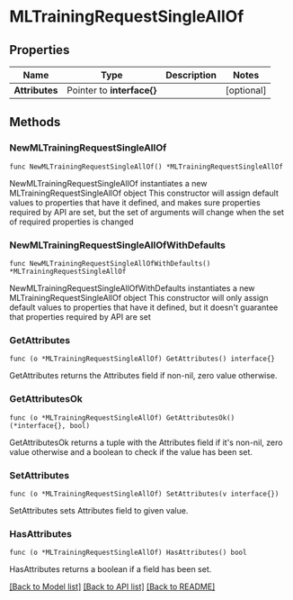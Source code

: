 # MLTrainingRequestSingleAllOf

## Properties

Name | Type | Description | Notes
------------ | ------------- | ------------- | -------------
**Attributes** | Pointer to **interface{}** |  | [optional] 

## Methods

### NewMLTrainingRequestSingleAllOf

`func NewMLTrainingRequestSingleAllOf() *MLTrainingRequestSingleAllOf`

NewMLTrainingRequestSingleAllOf instantiates a new MLTrainingRequestSingleAllOf object
This constructor will assign default values to properties that have it defined,
and makes sure properties required by API are set, but the set of arguments
will change when the set of required properties is changed

### NewMLTrainingRequestSingleAllOfWithDefaults

`func NewMLTrainingRequestSingleAllOfWithDefaults() *MLTrainingRequestSingleAllOf`

NewMLTrainingRequestSingleAllOfWithDefaults instantiates a new MLTrainingRequestSingleAllOf object
This constructor will only assign default values to properties that have it defined,
but it doesn't guarantee that properties required by API are set

### GetAttributes

`func (o *MLTrainingRequestSingleAllOf) GetAttributes() interface{}`

GetAttributes returns the Attributes field if non-nil, zero value otherwise.

### GetAttributesOk

`func (o *MLTrainingRequestSingleAllOf) GetAttributesOk() (*interface{}, bool)`

GetAttributesOk returns a tuple with the Attributes field if it's non-nil, zero value otherwise
and a boolean to check if the value has been set.

### SetAttributes

`func (o *MLTrainingRequestSingleAllOf) SetAttributes(v interface{})`

SetAttributes sets Attributes field to given value.

### HasAttributes

`func (o *MLTrainingRequestSingleAllOf) HasAttributes() bool`

HasAttributes returns a boolean if a field has been set.


[[Back to Model list]](../README.md#documentation-for-models) [[Back to API list]](../README.md#documentation-for-api-endpoints) [[Back to README]](../README.md)


